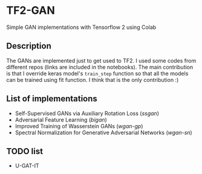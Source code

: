 # TF2-GAN
Simple GAN implementations with Tensorflow 2 using Colab

## Description
The GANs are implemented just to get used to TF2. I used some codes from different repos (links are included in the notebooks). The main contribution is that I override keras model's `train_step`  function so that all the models can be trained using fit function. I think that is the only contribution :)

## List of implementations

* Self-Supervised GANs via Auxiliary Rotation Loss (*ssgan*)
* Adversarial Feature Learning (*bigan*)
* Improved Training of Wasserstein GANs (*wgan-gp*)
* Spectral Normalization for Generative Adversarial Networks (*wgan-sn*)

## TODO list
* U-GAT-IT
